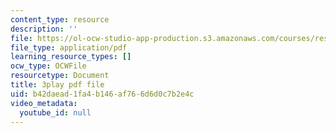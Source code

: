 ```yaml
---
content_type: resource
description: ''
file: https://ol-ocw-studio-app-production.s3.amazonaws.com/courses/res-9-003-brains-minds-and-machines-summer-course-summer-2015/b42daead1fa4b146af766d6d0c7b2e4c_i0-2sd9RQ6E.pdf
file_type: application/pdf
learning_resource_types: []
ocw_type: OCWFile
resourcetype: Document
title: 3play pdf file
uid: b42daead-1fa4-b146-af76-6d6d0c7b2e4c
video_metadata:
  youtube_id: null
---
```

